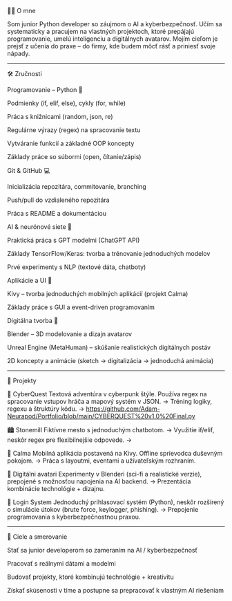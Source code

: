 🧑‍💻 O mne

Som junior Python developer so záujmom o AI a kyberbezpečnosť.
Učím sa systematicky a pracujem na vlastných projektoch, ktoré prepájajú programovanie, umelú inteligenciu a digitálnych avatarov. Mojím cieľom je prejsť z učenia do praxe – do firmy, kde budem môcť rásť a priniesť svoje nápady.


---

🛠️ Zručnosti

Programovanie – Python 🐍

Podmienky (if, elif, else), cykly (for, while)

Práca s knižnicami (random, json, re)

Regulárne výrazy (regex) na spracovanie textu

Vytváranie funkcií a základné OOP koncepty

Základy práce so súbormi (open, čítanie/zápis)


Git & GitHub 💻

Inicializácia repozitára, commitovanie, branching

Push/pull do vzdialeného repozitára

Práca s README a dokumentáciou


AI & neurónové siete 🧠

Praktická práca s GPT modelmi (ChatGPT API)

Základy TensorFlow/Keras: tvorba a trénovanie jednoduchých modelov

Prvé experimenty s NLP (textové dáta, chatboty)


Aplikácie a UI 📱

Kivy – tvorba jednoduchých mobilných aplikácií (projekt Calma)

Základy práce s GUI a event-driven programovaním


Digitálna tvorba 🎨

Blender – 3D modelovanie a dizajn avatarov

Unreal Engine (MetaHuman) – skúšanie realistických digitálnych postáv

2D koncepty a animácie (sketch → digitalizácia → jednoduchá animácia)



---

🚀 Projekty

🔮 CyberQuest
Textová adventúra v cyberpunk štýle. Používa regex na spracovanie vstupov hráča a mapový systém v JSON.
→ Tréning logiky, regexu a štruktúry kódu.
-> https://github.com/Adam-Neurapod/Portfolio/blob/main/CYBERQUEST%20v1.0%20Final.py

🏙️ Stonemill
Fiktívne mesto s jednoduchým chatbotom.
→ Využitie if/elif, neskôr regex pre flexibilnejšie odpovede.
-> 

🌱 Calma
Mobilná aplikácia postavená na Kivy. Offline sprievodca duševným pokojom.
→ Práca s layoutmi, eventami a užívateľským rozhraním.

👤 Digitálni avatari
Experimenty v Blenderi (sci-fi a realistické verzie), prepojené s možnosťou napojenia na AI backend.
→ Prezentácia kombinácie technológie + dizajnu.

🔑 Login System
Jednoduchý prihlasovací systém (Python), neskôr rozšírený o simulácie útokov (brute force, keylogger, phishing).
→ Prepojenie programovania s kyberbezpečnostnou praxou.



---

🎯 Ciele a smerovanie

Stať sa junior developerom so zameraním na AI / kyberbezpečnosť

Pracovať s reálnymi dátami a modelmi

Budovať projekty, ktoré kombinujú technológie + kreativitu

Získať skúsenosti v tíme a postupne sa prepracovať k vlastným AI riešeniam

